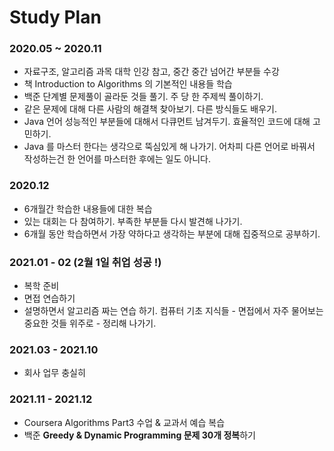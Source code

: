 # Study Plan 

### 2020.05 ~ 2020.11 

* 자료구조, 알고리즘 과목 대학 인강 참고, 중간 중간 넘어간 부분들 수강
* 책 Introduction to Algorithms 의 기본적인 내용들 학습 
* 백준 단계별 문제풀이 골라둔 것들 풀기. 주 당 한 주제씩 풀이하기. 
* 같은 문제에 대해 다른 사람의 해결책 찾아보기. 다른 방식들도 배우기. 
* Java 언어 성능적인 부분들에 대해서 다큐먼트 남겨두기. 효율적인 코드에 대해 고민하기. 
* Java 를 마스터 한다는 생각으로 뚝심있게 해 나가기. 어차피 다른 언어로 바꿔서 작성하는건 한 언어를 마스터한 후에는 일도 아니다. 

### 2020.12 

* 6개월간 학습한 내용들에 대한 복습
* 있는 대회는 다 참여하기. 부족한 부분들 다시 발견해 나가기. 
* 6개월 동안 학습하면서 가장 약하다고 생각하는 부분에 대해 집중적으로 공부하기. 

### 2021.01 - 02 (2월 1일 취업 성공 !) 

* 복학 준비
* 면접 연습하기
* 설명하면서 알고리즘 짜는 연습 하기. 컴퓨터 기초 지식들 - 면접에서 자주 물어보는 중요한 것들 위주로 - 정리해 나가기. 

### 2021.03 - 2021.10

* 회사 업무 충실히

### 2021.11 - 2021.12 

* Coursera Algorithms Part3 수업 & 교과서 예습 복습 
* 백준 **Greedy & Dynamic Programming 문제 30개 정복**하기 

